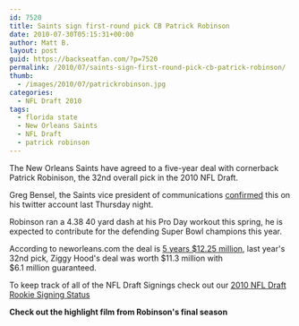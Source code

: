```yaml
---
id: 7520
title: Saints sign first-round pick CB Patrick Robinson
date: 2010-07-30T05:15:31+00:00
author: Matt B.
layout: post
guid: https://backseatfan.com/?p=7520
permalink: /2010/07/saints-sign-first-round-pick-cb-patrick-robinson/
thumb:
  - /images/2010/07/patrickrobinson.jpg
categories:
  - NFL Draft 2010
tags:
  - florida state
  - New Orleans Saints
  - NFL Draft
  - patrick robinson
---
```


<div class="entry">
  <p>
    The New Orleans Saints have agreed to a five-year deal with cornerback Patrick Robinison, the 32nd overall pick in the 2010 NFL Draft.
  </p>

  <p>
    Greg Bensel, the Saints vice president of communications <a href="http://twitter.com/GregBensel/status/19877099624">confirmed</a> this on his twitter account last Thursday night.
  </p>

  <p>
    Robinson ran a 4.38 40 yard dash at his Pro Day workout this spring, he is expected to contribute for the defending Super Bowl champions this year.
  </p>

  <p>
    According to neworleans.com the deal is <a href="http://www.neworleans.com/sports/saints/saints-news/445424.html">5 years $12.25 million</a>, last year's 32nd pick, Ziggy Hood's deal was worth $11.3 million with $6.1 million guaranteed.
  </p>

  <p>
    To keep track of all of the NFL Draft Signings check out our <a href="https://backseatfan.com/index.php/2010/04/2010-nfl-draft-rookie-signing-status/">2010 NFL Draft Rookie Signing Status</a>
  </p>

  <p>
    <strong>Check out the highlight film from Robinson's final season</strong><br />
  </p>
</div>
